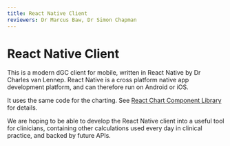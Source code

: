 ```yaml
---
title: React Native Client
reviewers: Dr Marcus Baw, Dr Simon Chapman
---
```


# React Native Client

This is a modern dGC client for mobile, written in React Native by Dr Charles van Lennep. React Native is a cross platform native app development platform, and can therefore run on Android or iOS.

It uses the same code for the charting. See [React Chart Component Library](../05_react-client) for details.

We are hoping to be able to develop the React Native client into a useful tool for clinicians, containing other calculations used every day in clinical practice, and backed by future APIs.
